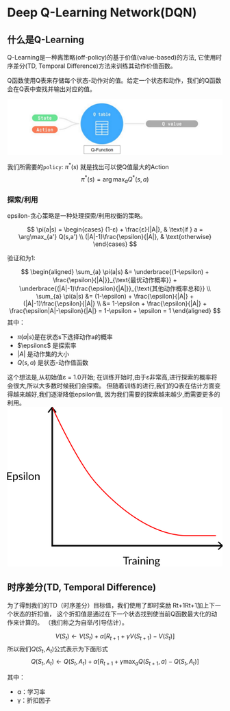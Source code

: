 # Deep Q-Learning Network(DQN)

## 什么是Q-Learning
Q-Learning是一种离策略(off-policy)的基于价值(value-based)的方法,
它使用时序差分(TD, Temporal Difference)方法来训练其动作价值函数。

Q函数使用Q表来存储每个状态-动作对的值。给定一个状态和动作，我们的Q函数会在Q表中查找并输出对应的值。

![image](./Q-function-flow.png)

我们所需要的`policy`: $\pi^*(s)$ 就是找出可以使Q值最大的Action
$$
\pi^*(s) = \arg\max_a Q^*(s,a)
$$

### 探索/利用

epsilon-贪心策略是一种处理探索/利用权衡的策略。

$$
\pi(a|s) = 
\begin{cases} 
(1-ε) + \frac{ε}{|A|}, & \text{if } a = \arg\max_{a'} Q(s,a') \\
(|A|-1)\frac{\epsilon}{|A|}, & \text{otherwise}
\end{cases}
$$

验证和为1:

$$
\begin{aligned}
\sum_{a} \pi(a|s) 
&= \underbrace{(1-\epsilon) + \frac{\epsilon}{|A|}}_{\text{最优动作概率}} + \underbrace{(|A|-1)\frac{\epsilon}{|A|}}_{\text{其他动作概率总和}} \\
\sum_{a} \pi(a|s) 
&= (1-\epsilon) + \frac{\epsilon}{|A|} + (|A|-1)\frac{\epsilon}{|A|} \\
&= 1-\epsilon + \frac{\epsilon}{|A|} + \frac{\epsilon|A|-\epsilon}{|A|} = 1-\epsilon + \epsilon = 1
\end{aligned}
$$
其中：

- $\pi(a|s)$是在状态s下选择动作a的概率
- $\epsilonε$ 是探索率
- $|A|$ 是动作集的大小
- $Q(s,a)$ 是状态-动作值函数

这个想法是,从初始值ε = 1.0开始;
在训练开始时,由于ε非常高,进行探索的概率将会很大,所以大多数时候我们会探索。
但随着训练的进行,我们的Q表在估计方面变得越来越好,我们逐渐降低epsilon值,
因为我们需要的探索越来越少,而需要更多的利用。
![image](./Q-learning-epsilon.png)


## 时序差分(TD, Temporal Difference)

为了得到我们的TD（时序差分）目标值，我们使用了即时奖励 Rt+1Rt+1​ 
加上下一个状态的折扣值，
这个折扣值是通过在下一个状态找到使当前Q函数最大化的动作来计算的。
（我们称之为自举/引导估计）。

$$
V(S_t) \leftarrow V(S_t) + \alpha[R_{t+1} + \gamma V(S_{t+1}) - V(S_t)]
$$
所以我们$Q(S_t, A_t)$公式表示为下面形式
$$
Q(S_t, A_t) \leftarrow Q(S_t, A_t) + \alpha[R_{t+1} + \gamma \max_{a}Q(S_{t+1}, a) - Q(S_t, A_t)]
$$

其中：
- α：学习率
- γ：折扣因子
